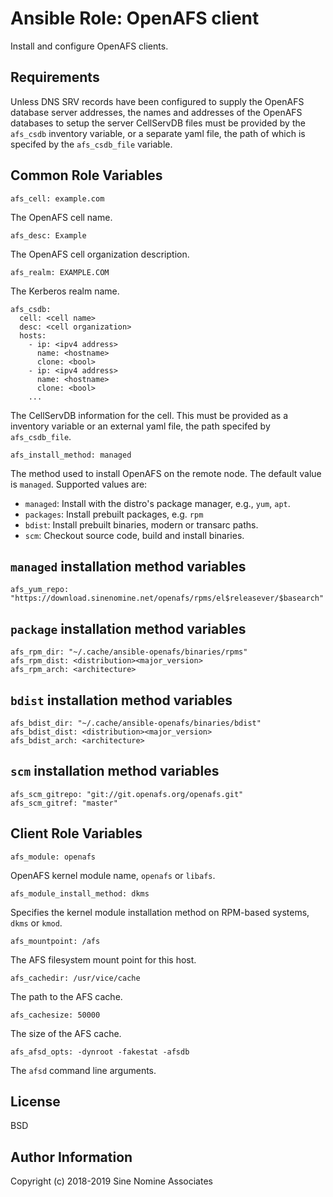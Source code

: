 # Ansible Role: OpenAFS client

Install and configure OpenAFS clients.

## Requirements

Unless DNS SRV records have been configured to supply the OpenAFS database
server addresses, the names and addresses of the OpenAFS databases to setup the
server CellServDB files must be provided by the `afs_csdb` inventory variable,
or a separate yaml file, the path of which is specifed by the `afs_csdb_file`
variable.

## Common Role Variables

    afs_cell: example.com

The OpenAFS cell name.

    afs_desc: Example

The OpenAFS cell organization description.

    afs_realm: EXAMPLE.COM

The Kerberos realm name.

    afs_csdb:
      cell: <cell name>
      desc: <cell organization>
      hosts:
        - ip: <ipv4 address>
          name: <hostname>
          clone: <bool>
        - ip: <ipv4 address>
          name: <hostname>
          clone: <bool>
        ...

The CellServDB information for the cell. This must be provided as a inventory
variable or an external yaml file, the path specifed by `afs_csdb_file`.

    afs_install_method: managed

The method used to install OpenAFS on the remote node. The default value
is `managed`. Supported values are:

* `managed`: Install with the distro's package manager, e.g., `yum`, `apt`.
* `packages`: Install prebuilt packages, e.g. `rpm`
* `bdist`: Install prebuilt binaries, modern or transarc paths.
* `scm`: Checkout source code, build and install binaries.

## `managed` installation method variables

    afs_yum_repo: "https://download.sinenomine.net/openafs/rpms/el$releasever/$basearch"

## `package` installation method variables

    afs_rpm_dir: "~/.cache/ansible-openafs/binaries/rpms"
    afs_rpm_dist: <distribution><major_version>
    afs_rpm_arch: <architecture>

## `bdist` installation method variables

    afs_bdist_dir: "~/.cache/ansible-openafs/binaries/bdist"
    afs_bdist_dist: <distribution><major_version>
    afs_bdist_arch: <architecture>

## `scm` installation method variables

    afs_scm_gitrepo: "git://git.openafs.org/openafs.git"
    afs_scm_gitref: "master"
## Client Role Variables

    afs_module: openafs

OpenAFS  kernel module name, `openafs` or `libafs`.

    afs_module_install_method: dkms

Specifies the kernel module installation method on RPM-based systems, `dkms` or
`kmod`.

    afs_mountpoint: /afs

The AFS filesystem mount point for this host.

    afs_cachedir: /usr/vice/cache

The path to the AFS cache.

    afs_cachesize: 50000

The size of the AFS cache.

    afs_afsd_opts: -dynroot -fakestat -afsdb

The `afsd` command line arguments.


License
-------

BSD

## Author Information

Copyright (c) 2018-2019 Sine Nomine Associates

[1]: https://github.com/openafs-contrib/ansible-role-openafs-devel
